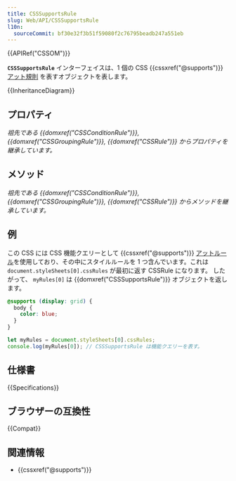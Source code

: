 ```yaml
---
title: CSSSupportsRule
slug: Web/API/CSSSupportsRule
l10n:
  sourceCommit: bf30e32f3b51f59080f2c76795beadb247a551eb
---
```


{{APIRef("CSSOM")}}

**`CSSSupportsRule`** インターフェイスは、1 個の CSS {{cssxref("@supports")}} [アット規則](/ja/docs/Web/CSS/At-rule) を表すオブジェクトを表します。

{{InheritanceDiagram}}

## プロパティ

_祖先である {{domxref("CSSConditionRule")}}, {{domxref("CSSGroupingRule")}}, {{domxref("CSSRule")}} からプロパティを継承しています。_

## メソッド

_祖先である {{domxref("CSSConditionRule")}}, {{domxref("CSSGroupingRule")}}, {{domxref("CSSRule")}} からメソッドを継承しています。_

## 例

この CSS には CSS 機能クエリーとして {{cssxref("@supports")}} [アットルール](/ja/docs/Web/CSS/At-rule)を使用しており、その中にスタイルルールを 1 つ含んでいます。これは `document.styleSheets[0].cssRules` が最初に返す CSSRule になります。
したがって、 `myRules[0]` は {{domxref("CSSSupportsRule")}} オブジェクトを返します。

```css
@supports (display: grid) {
  body {
    color: blue;
  }
}
```

```js
let myRules = document.styleSheets[0].cssRules;
console.log(myRules[0]); // CSSSupportsRule は機能クエリーを表す。
```

## 仕様書

{{Specifications}}

## ブラウザーの互換性

{{Compat}}

## 関連情報

- {{cssxref("@supports")}}
